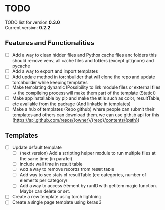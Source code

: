 # TODO
TODO list for version **0.3.0**  
Current version: **0.2.2**

## Features and Functionalities
- [ ] Add a way to clean hidden files and Python cache files and folders this should remove venv, all cache files and 
folders (except gitignore) and pycache 
- [ ] Add a way to export and import templates
- [ ] Add update method in torchbuilder that will clone the repo and update torchbuilder while keeping templates
- [ ] Make templating dynamic (Possibility to link module files or external files -> the compileing process will make them part of the template (Static))
- [ ] Make app installable by pip and make the utils such as color, resultTable, etc available from the package (And linkable in templates)
- [ ] Make a hub of templates (Repo github) where people can submit their templates and others can download them.
we can use github api for this (https://api.github.com/repos/{owner}/{repo}/contents/{path})

## Templates
- [ ] Update default template
  - [ ] (next version) Add a scripting helper module to run multiple files at the same time (in parallel)
  - [ ] include wall time in result table
  - [ ] Add a way to remove records from result table
  - [ ] Add way to see stats of resultTable (ex: categories, number of elements per category)
  - [ ] Add a way to access élément by runID with getitem magic function.  Maybe can delete or set.
- [ ] Create a new template using torch lightning
- [ ] Create a single page template using keras 3